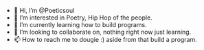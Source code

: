 - 👋 Hi, I’m @Poeticsoul
- 👀 I’m interested in Poetry, Hip Hop of the people.
- 🌱 I’m currently learning how to build programs.
- 💞️ I’m looking to collaborate on, nothing right now just learning.
- 📫 How to reach me to dougie :) aside from that build a program.

<!---
Poeticsoul/Poeticsoul is a ✨ special ✨ repository because its `README.md` (this file) appears on your GitHub profile.
You can click the Preview link to take a look at your changes.
--->

